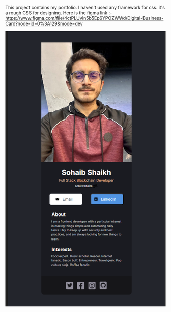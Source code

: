 This project contains my portfolio. I haven't used any framework for css. it's a rough CSS for designing.
Here is the figma link :- 
https://www.figma.com/file/4ctPLUvIn5b5Ep6YPOZWWd/Digital-Business-Card?node-id=0%3A129&mode=dev


![Alt Text](./ProjectImage.png)